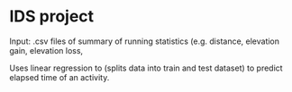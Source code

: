 # IDS project

Input: .csv files of summary of running statistics (e.g. distance, elevation gain, elevation loss, 

Uses linear regression to (splits data into train and test dataset) to predict elapsed time of an activity. 